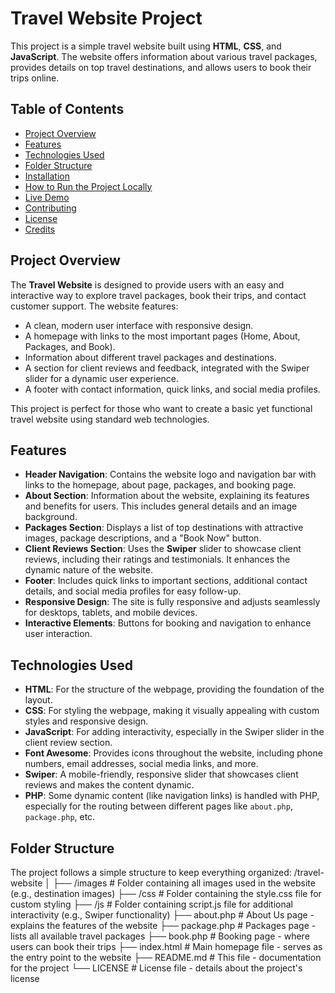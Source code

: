 # Travel Website Project

This project is a simple travel website built using **HTML**, **CSS**, and **JavaScript**. The website offers information about various travel packages, provides details on top travel destinations, and allows users to book their trips online.

## Table of Contents

- [Project Overview](#project-overview)
- [Features](#features)
- [Technologies Used](#technologies-used)
- [Folder Structure](#folder-structure)
- [Installation](#installation)
- [How to Run the Project Locally](#how-to-run-the-project-locally)
- [Live Demo](#live-demo)
- [Contributing](#contributing)
- [License](#license)
- [Credits](#credits)

## Project Overview

The **Travel Website** is designed to provide users with an easy and interactive way to explore travel packages, book their trips, and contact customer support. The website features:

- A clean, modern user interface with responsive design.
- A homepage with links to the most important pages (Home, About, Packages, and Book).
- Information about different travel packages and destinations.
- A section for client reviews and feedback, integrated with the Swiper slider for a dynamic user experience.
- A footer with contact information, quick links, and social media profiles.

This project is perfect for those who want to create a basic yet functional travel website using standard web technologies.

## Features

- **Header Navigation**: Contains the website logo and navigation bar with links to the homepage, about page, packages, and booking page.
- **About Section**: Information about the website, explaining its features and benefits for users. This includes general details and an image background.
- **Packages Section**: Displays a list of top destinations with attractive images, package descriptions, and a "Book Now" button.
- **Client Reviews Section**: Uses the **Swiper** slider to showcase client reviews, including their ratings and testimonials. It enhances the dynamic nature of the website.
- **Footer**: Includes quick links to important sections, additional contact details, and social media profiles for easy follow-up.
- **Responsive Design**: The site is fully responsive and adjusts seamlessly for desktops, tablets, and mobile devices.
- **Interactive Elements**: Buttons for booking and navigation to enhance user interaction.

## Technologies Used

- **HTML**: For the structure of the webpage, providing the foundation of the layout.
- **CSS**: For styling the webpage, making it visually appealing with custom styles and responsive design.
- **JavaScript**: For adding interactivity, especially in the Swiper slider in the client review section.
- **Font Awesome**: Provides icons throughout the website, including phone numbers, email addresses, social media links, and more.
- **Swiper**: A mobile-friendly, responsive slider that showcases client reviews and makes the content dynamic.
- **PHP**: Some dynamic content (like navigation links) is handled with PHP, especially for the routing between different pages like `about.php`, `package.php`, etc.

## Folder Structure

The project follows a simple structure to keep everything organized:
/travel-website │ ├── /images # Folder containing all images used in the website (e.g., destination images) ├── /css # Folder containing the style.css file for custom styling ├── /js # Folder containing script.js file for additional interactivity (e.g., Swiper functionality) ├── about.php # About Us page - explains the features of the website ├── package.php # Packages page - lists all available travel packages ├── book.php # Booking page - where users can book their trips ├── index.html # Main homepage file - serves as the entry point to the website ├── README.md # This file - documentation for the project └── LICENSE # License file - details about the project's license
